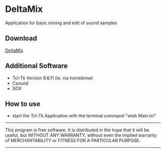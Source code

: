 # **DeltaMix**

Application for basic mixing and edit of sound samples 


## Download
[DeltaMix](https://github.com/Suppan/DeltaMix/releases/)

## Additional Software  

- Tcl-Tk Version 8.6.11 (ie. via homebrew)
- Csound
- SOX

## How to use

- start the Tcl-Tk Application with the terminal command "wish Main.tcl"

*************
This program is free software. It is distributed in the hope that it will be useful, but WITHOUT ANY WARRANTY, without even the implied warranty of MERCHANTABILITY or FITNESS FOR A PARTICULAR PURPOSE. 
*************
